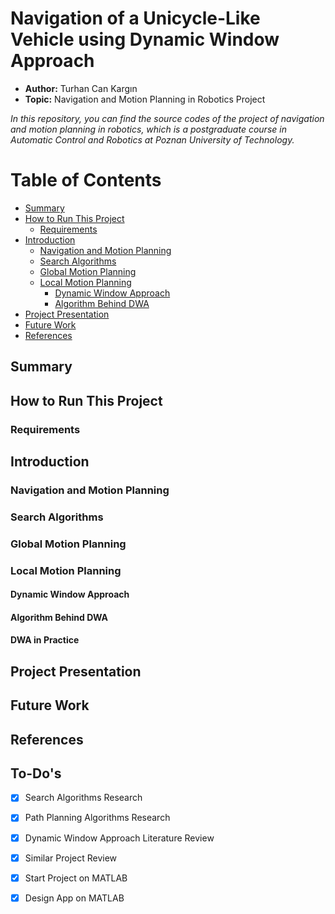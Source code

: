# Navigation of a Unicycle-Like Vehicle using Dynamic Window Approach
* **Author:** Turhan Can Kargın
* **Topic:** Navigation and Motion Planning in Robotics Project

*In this repository, you can find the source codes of the project of navigation and motion planning in robotics, which is a postgraduate course in Automatic Control and Robotics at Poznan University of Technology.*

# Table of Contents
   * [Summary](#summary)
   * [How to Run This Project](#how-to-run-this-project)
	   * [Requirements](#requirements)
   * [Introduction](#introduction)
	   * [Navigation and Motion Planning](#navigation-and-motion-planning)
	   * [Search Algorithms](#search-algorithms)
	   * [Global Motion Planning](#global-motion-planning)
	   * [Local Motion Planning](#local-motion-planning)
		   * [Dynamic Window Approach](#dynamic-window-approach)
		   * [Algorithm Behind DWA](#algorithm-behind-dwa)
* [Project Presentation](#project-presentation)
* [Future Work](#future-work)
* [References](#references)


## Summary
## How to Run This Project
### Requirements
## Introduction
### Navigation and Motion Planning
### Search Algorithms
### Global Motion Planning
### Local Motion Planning 
#### Dynamic Window Approach
#### Algorithm Behind DWA
#### DWA in Practice
## Project Presentation
## Future Work
## References


## To-Do's

- [X] Search Algorithms Research
- [X] Path Planning Algorithms Research
- [X] Dynamic Window Approach Literature Review
- [X] Similar Project Review
- [X] Start Project on MATLAB
- [X] Design App on MATLAB

